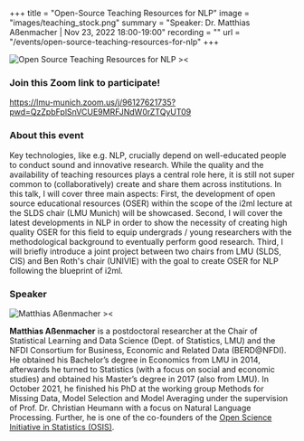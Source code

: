 +++
title = "Open-Source Teaching Resources for NLP"
image = "images/teaching_stock.png"
summary = "Speaker: Dr. Matthias Aßenmacher | Nov 23, 2022 18:00-19:00"
recording = ""
url = "/events/open-source-teaching-resources-for-nlp"
+++

<!--more-->

![Open Source Teaching Resources for NLP ><](/images/teaching_stock.png)

### Join this Zoom link to participate!
https://lmu-munich.zoom.us/j/96127621735?pwd=QzZpbFplSnVCUE9MRFJNdW0rZTQyUT09

### About this event

Key technologies, like e.g. NLP, crucially depend on well-educated people to conduct sound and innovative research. While the quality and the availability of teaching resources plays a central role here, it is still not super common to (collaboratively) create and share them across institutions. In this talk, I will cover three main aspects:
First, the development of open source educational resources (OSER) within the scope of the i2ml lecture at the SLDS chair (LMU Munich) will be showcased. Second, I will cover the latest developments in NLP in order to show the necessity of creating high quality OSER for this field to equip undergrads / young researchers with the methodological background to eventually perform good research. Third, I will briefly introduce a joint project between two chairs from LMU (SLDS, CIS) and Ben Roth's chair (UNIVIE) with the goal to create OSER for NLP following the blueprint of i2ml.


### Speaker

![Matthias Aßenmacher ><](/images/assenmacher.png)

**Matthias Aßenmacher** is a postdoctoral researcher at the Chair of Statistical Learning and Data Science (Dept. of Statistics, LMU) and the NFDI Consortium for Business, Economic and Related Data (BERD@NFDI). He obtained his Bachelor’s degree in Economics from LMU in 2014, afterwards he turned to Statistics (with a focus on social and economic studies) and obtained his Master’s degree in 2017 (also from LMU). In October 2021, he finished his PhD at the working group Methods for Missing Data, Model Selection and Model Averaging under the supervision of Prof. Dr. Christian Heumann with a focus on Natural Language Processing. Further, he is one of the co-founders of the [Open Science Initiative in Statistics (OSIS)](https://www.statistik.uni-muenchen.de/institut/osis/index.html).